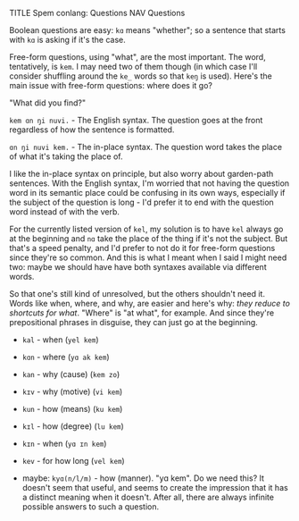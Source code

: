 TITLE Spem conlang: Questions
NAV Questions

Boolean questions are easy: `kɑ` means "whether"; so a sentence that starts with `kɑ` is asking if it's the case.

Free-form questions, using "what", are the most important. The word, tentatively, is `kem`. I may need two of them though (in which case I'll consider shuffling around the `ke_` words so that `keŋ` is used). Here's the main issue with free-form questions: where does it go?

"What did you find?"

`kem ɑn ŋi nuvi.` - The English syntax. The question goes at the front regardless of how the sentence is formatted.

`ɑn ŋi nuvi kem.` - The in-place syntax. The question word takes the place of what it's taking the place of.

I like the in-place syntax on principle, but also worry about garden-path sentences. With the English syntax, I'm worried that not having the question word in its semantic place could be confusing in its own ways, especially if the subject of the question is long - I'd prefer it to end with the question word instead of with the verb.

For the currently listed version of `kel`, my solution is to have `kel` always go at the beginning and `nɑ` take the place of the thing if it's not the subject. But that's a speed penalty, and I'd prefer to not do it for free-form questions since they're so common. And this is what I meant when I said I might need two: maybe we should have have both syntaxes available via different words.

So that one's still kind of unresolved, but the others shouldn't need it. Words like when, where, and why, are easier and here's why: *they reduce to shortcuts for what*. "Where" is "at what", for example. And since they're prepositional phrases in disguise, they can just go at the beginning.

* `kal` - when (`yel kem`)

* `kɑn` - where (`yɑ ak kem`)

* `kan` - why (cause) (`kem zo`)

* `kɪv` - why (motive) (`vi kem`)

* `kun` - how (means) (`ku kem`)

* `kɪl` - how (degree) (`lu kem`)

* `kɪn` - when (`yɑ ɪn kem`)

* `kev` - for how long (`vel kem`)

* maybe: `kyɑ(n/l/m)` - how (manner). "yɑ kem". Do we need this? It doesn't seem that useful, and seems to create the impression that it has a distinct meaning when it doesn't. After all, there are always infinite possible answers to such a question.

